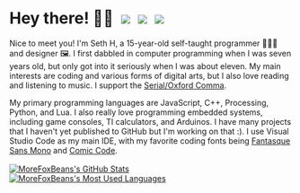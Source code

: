# Hey there! 👋🏼&ensp;[![](https://img.shields.io/static/v1?label=Pronouns&message=He/Him&style=for-the-badge&colorA=eb3489&colorB=bf216a&logo=mdbook&logoWidth=18&logoColor=white)](https://en.pronouns.page/he&him/)&ensp;![](https://img.shields.io/static/v1?label=US&message=English&style=for-the-badge&colorA=a8d11f&colorB=8aad15&logo=googletranslate&logoWidth=18&logoColor=white)&ensp;![](https://img.shields.io/static/v1?label=Website&message=COMING%20SOON&style=for-the-badge&colorA=34a8eb&colorB=2186c0&logo=github&logoWidth=18&logoColor=white)

Nice to meet you! I'm Seth H, a 15-year-old self-taught programmer 🧑🏻‍💻 and designer 🖼️. I first dabbled in computer programming when I was seven years old, but only got into it seriously when I was about eleven. My main interests are coding and various forms of digital arts, but I also love reading and listening to music. I support the [Serial/Oxford Comma](https://en.wikipedia.org/wiki/Serial_comma).

My primary programming languages are JavaScript, C++, Processing, Python, and Lua. I also really love programming embedded systems, including game consoles, TI calculators, and Arduinos. I have many projects that I haven't yet published to GitHub but I'm working on that :). I use Visual Studio Code as my main IDE, with my favorite coding fonts being [Fantasque Sans Mono](https://github.com/belluzj/fantasque-sans) and [Comic Code](https://tosche.net/fonts/comic-code).

<a href="https://github.com/MoreFoxBeans"><img align="center" src="https://github-readme-stats.vercel.app/api?username=morefoxbeans&show_icons=true&theme=github_light&border_color=30363D&border_radius=6" alt="MoreFoxBeans's GitHub Stats" /></a>&emsp;&emsp;<a href="https://github.com/MoreFoxBeans"><img align="center" src="https://github-readme-stats.vercel.app/api/top-langs?username=morefoxbeans&layout=compact&theme=github_light&border_color=30363D&border_radius=6" alt="MoreFoxBeans's Most Used Languages" /></a>
